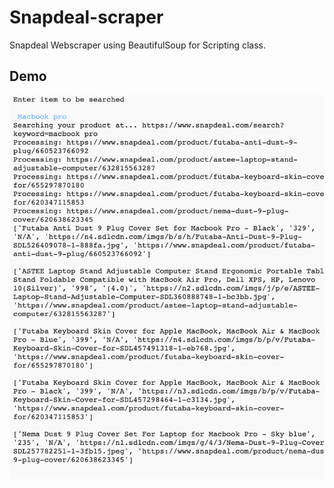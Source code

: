 # Snapdeal-scraper
Snapdeal Webscraper using BeautifulSoup for Scripting class.


## Demo



  ![](1.png)
